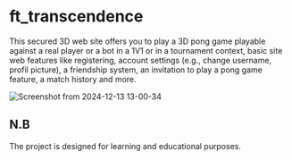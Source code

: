 # ft_transcendence
This secured 3D web site offers you to play a 3D pong game playable against a real player or a bot in a 1V1 or in a tournament context, basic site web features like registering, account settings (e.g., change username, profil picture), a friendship system, an invitation to play a pong game feature, a match history and more.

![Screenshot from 2024-12-13 13-00-34](https://github.com/user-attachments/assets/776b0805-68d5-455c-96d3-d719d83b4139)

## N.B
The project is designed for learning and educational purposes.
